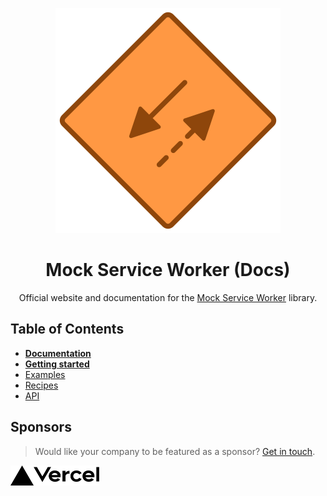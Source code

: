 <p align="center">
<img src="./.github/msw.svg" alt="MSW logo" />
</p>

<h1 align="center">Mock Service Worker (Docs)</h1>
<p align="center">Official website and documentation for the <a href="https://github.com/mswjs/msw">Mock Service Worker</a> library.</p>

## Table of Contents

- [**Documentation**](https://mswjs.io/docs)
- [**Getting started**](https://mswjs.io/docs/getting-started)
- [Examples](https://github.com/mswjs/examples)
- [Recipes](https://mswjs.io/docs/recipes)
- [API](https://mswjs.io/docs/api)

## Sponsors

> Would like your company to be featured as a sponsor? [Get in touch](https://twitter.com/kettanaito).

<a href="https://vercel.com/?utm_source=artemz">
  <img src="./.github/vercel.svg" height="32" alt="Vercel">
</a>
